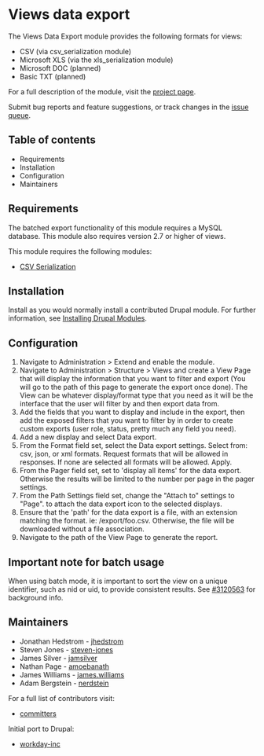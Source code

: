 # Views data export

The Views Data Export module provides the following formats for views:

- CSV (via csv_serialization module)
- Microsoft XLS (via the xls_serialization module)
- Microsoft DOC (planned)
- Basic TXT (planned)

For a full description of the module, visit the
[project page](https://www.drupal.org/project/views_data_export).

Submit bug reports and feature suggestions, or track changes in the
[issue queue](https://www.drupal.org/project/issues/views_data_export).


## Table of contents

- Requirements
- Installation
- Configuration
- Maintainers


## Requirements

The batched export functionality of this module requires a MySQL database.
This module also requires version 2.7 or higher of views.

This module requires the following modules:

- [CSV Serialization](https://www.drupal.org/project/csv_serialization)


## Installation

Install as you would normally install a contributed Drupal module. For further
information, see
[Installing Drupal Modules](https://www.drupal.org/docs/extending-drupal/installing-drupal-modules).


## Configuration

1. Navigate to Administration > Extend and enable the module.
2. Navigate to Administration > Structure > Views and create a View Page
   that will display the information that you want to filter and export
   (You will go to the path of this page to generate the export once done).
   The View can be whatever display/format type that you need as it will be
   the interface that the user will filter by and then export data from.
3. Add the fields that you want to display and include in the export, then
   add the exposed filters that you want to filter by in order to create
   custom exports (user role, status, pretty much any field you need).
4. Add a new display and select Data export.
5. From the Format field set, select the Data export settings. Select from:
   csv, json, or xml formats. Request formats that will be allowed in
   responses. If none are selected all formats will be allowed. Apply.
6. From the Pager field set, set to 'display all items' for the data export.
   Otherwise the results will be limited to the number per page in the pager
   settings.
7. From the Path Settings field set, change the "Attach to" settings to
   "Page".
   to attach the data export icon to the selected displays.
8. Ensure that the 'path' for the data export is a file, with an extension
   matching the format. ie: /export/foo.csv. Otherwise, the file will be
   downloaded without a file association.
9. Navigate to the path of the View Page to generate the report.

## Important note for batch usage
When using batch mode, it is important to sort the view on a unique identifier,
such as nid or uid, to provide consistent results.
See [#3120563](https://www.drupal.org/project/views_data_export/issues/3120563#comment-15738506)
for background info.

## Maintainers

- Jonathan Hedstrom - [jhedstrom](https://www.drupal.org/u/jhedstrom)
- Steven Jones - [steven-jones](https://www.drupal.org/u/steven-jones)
- James Silver - [jamsilver](https://www.drupal.org/u/jamsilver)
- Nathan Page - [amoebanath](https://www.drupal.org/u/amoebanath)
- James Williams - [james.williams](https://www.drupal.org/u/jameswilliams-0)
- Adam Bergstein - [nerdstein](https://www.drupal.org/u/nerdstein)

For a full list of contributors visit:

- [committers](https://www.drupal.org/node/980666/committers)

Initial port to Drupal:

- [workday-inc](https://www.drupal.org/workday-inc)

